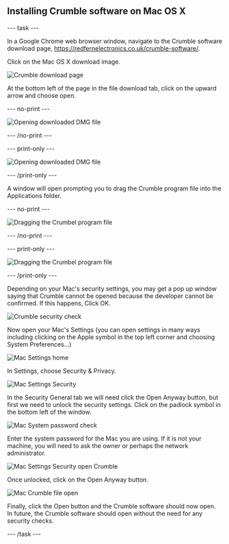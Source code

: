 ## Installing Crumble software on Mac OS X

--- task ---

In a Google Chrome web browser window, navigate to the Crumble software download page, https://redfernelectronics.co.uk/crumble-software/.

Click on the Mac OS X download image.

![Crumble download page](images/crumble_mac_download.png)

At the bottom left of the page in the file download tab, click on the upward arrow and choose open.

--- no-print ---

![Opening downloaded DMG file](images/open_mac_install.gif)

--- /no-print ---

--- print-only ---

![Opening downloaded DMG file](images/open_mac_install.png)

--- /print-only ---

A window will open prompting you to drag the Crumble program file into the Applications folder.

--- no-print ---

![Dragging the Crumbel program file](images/drag_mac_program.gif)

--- /no-print ---

--- print-only ---

![Dragging the Crumbel program file](images/drag_mac_program.png)

--- /print-only ---

Depending on your Mac's security settings, you may get a pop up window saying that Crumble cannot be opened because the developer cannot be confirmed. If this happens, Click OK.

![Crumble security check](images/crumble_security_issue.png)

Now open your Mac's Settings (you can open settings in many ways including clicking on the Apple symbol in the top left corner and choosing System Preferences...)

![Mac Settings home](images/mac_settings.png)

In Settings, choose Security & Privacy.

![Mac Settings Security](images/mac_security.png)

In the Security General tab we will need click the Open Anyway button, but first we need to unlock the security settings. Click on the padlock symbol in the bottom left of the window.

![Mac System password check](images/mac_system_password.png)

Enter the system password for the Mac you are using. If it is not your machine, you will need to ask the owner or perhaps the network administrator.

![Mac Settings Security open Crumble](images/mac_security_open.png)

Once unlocked, click on the Open Anyway button.

![Mac Crumble file open](images/mac_crumble_open.png)

Finally, click the Open button and the Crumble software should now open. In future, the Crumble software should open without the need for any security checks.

--- /task ---